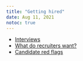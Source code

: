 ```yaml
---
title: "Getting hired"
date: Aug 11, 2021
notoc: true
---
```


- [Interviews](notes/skills/hr/interviews.md)
- [What do recruiters want?](notes/skills/hr/what-do-recruiters-want.md)
- [Candidate red flags](notes/skills/hr/candidate-red-flags.md)
